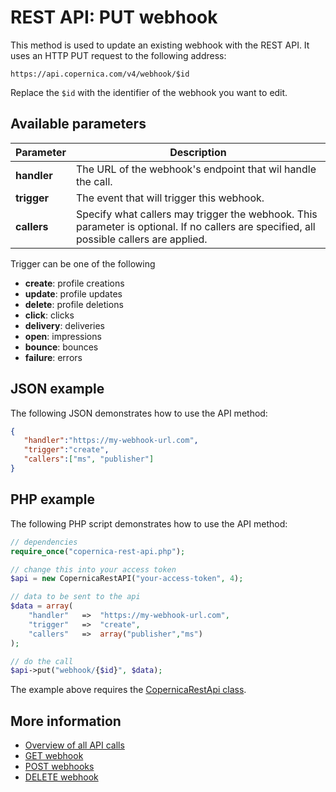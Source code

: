 # REST API: PUT webhook

This method is used to update an existing webhook with the REST API. It uses 
an HTTP PUT request to the following address:

`https://api.copernica.com/v4/webhook/$id`

Replace the `$id` with the identifier of the webhook you want to edit.

## Available parameters

| Parameter         | Description                                                                           |
|-------------------|---------------------------------------------------------------------------------------|
| **handler**       | The URL of the webhook's endpoint that wil handle the call.                                                                              |
| **trigger**       | The event that will trigger this webhook.                                                                                                |
| **callers**       | Specify what callers may trigger the webhook. This parameter is optional. If no callers are specified, all possible callers are applied. |

Trigger can be one of the following
* **create**: profile creations
* **update**: profile updates
* **delete**: profile deletions
* **click**: clicks
* **delivery**: deliveries
* **open**: impressions
* **bounce**: bounces
* **failure**: errors

## JSON example

The following JSON demonstrates how to use the API method:

```json
{  
   "handler":"https://my-webhook-url.com",
   "trigger":"create",
   "callers":["ms", "publisher"]
}
```

## PHP example

The following PHP script demonstrates how to use the API method:

```php
// dependencies
require_once("copernica-rest-api.php");

// change this into your access token
$api = new CopernicaRestAPI("your-access-token", 4);

// data to be sent to the api
$data = array(
    "handler"   =>  "https://my-webhook-url.com",
    "trigger"   =>  "create",
    "callers"   =>  array("publisher","ms")
);

// do the call
$api->put("webhook/{$id}", $data);
```

The example above requires the [CopernicaRestApi class](rest-php).

## More information

- [Overview of all API calls](rest-api)
- [GET webhook](rest-get-webhook)
- [POST webhooks](rest-post-webhooks)
- [DELETE webhook](rest-delete-webhook)

